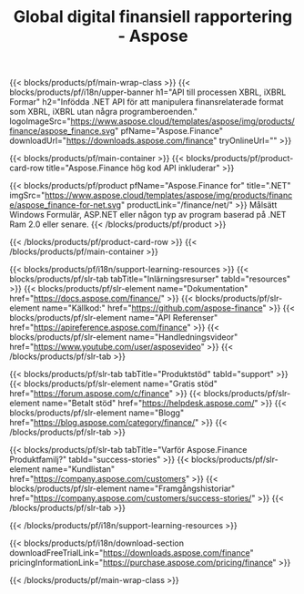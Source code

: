 ﻿---
title: Global digital finansiell rapportering - Aspose 
weight: 10
url: /sv/family
description: Bibliotek för att manipulera finansieringsrelaterade format som används i anmälan för företag och generera rapporter om medel och hävstångseffekter på alla plattformar
---
{{< blocks/products/pf/main-wrap-class >}}
{{< blocks/products/pf/i18n/upper-banner h1="API till processen XBRL, iXBRL Formar" h2="Infödda .NET API för att manipulera finansrelaterade format som XBRL, iXBRL utan några programberoenden." logoImageSrc="https://www.aspose.cloud/templates/aspose/img/products/finance/aspose_finance.svg" pfName="Aspose.Finance" downloadUrl="https://downloads.aspose.com/finance" tryOnlineUrl="" >}}

{{< blocks/products/pf/main-container >}}
{{< blocks/products/pf/product-card-row title="Aspose.Finance hög kod API inkluderar" >}}

{{< blocks/products/pf/product pfName="Aspose.Finance for" title=".NET" imgSrc="https://www.aspose.cloud/templates/aspose/img/products/finance/aspose_finance-for-net.svg" productLink="/finance/net/" >}}
Målsätt Windows Formulär, ASP.NET eller någon typ av program baserad på .NET Ram 2.0 eller senare.
{{< /blocks/products/pf/product >}}

{{< /blocks/products/pf/product-card-row >}}
{{< /blocks/products/pf/main-container >}}

{{< blocks/products/pf/i18n/support-learning-resources >}}
{{< blocks/products/pf/slr-tab tabTitle="Inlärningsresurser" tabId="resources" >}}
{{< blocks/products/pf/slr-element name="Dokumentation" href="https://docs.aspose.com/finance/" >}}
{{< blocks/products/pf/slr-element name="Källkod:" href="https://github.com/aspose-finance" >}}
{{< blocks/products/pf/slr-element name="API Referenser" href="https://apireference.aspose.com/finance" >}}
{{< blocks/products/pf/slr-element name="Handledningsvideor" href="https://www.youtube.com/user/asposevideo" >}}
{{< /blocks/products/pf/slr-tab >}}

{{< blocks/products/pf/slr-tab tabTitle="Produktstöd" tabId="support" >}}
{{< blocks/products/pf/slr-element name="Gratis stöd" href="https://forum.aspose.com/c/finance" >}}
{{< blocks/products/pf/slr-element name="Betalt stöd" href="https://helpdesk.aspose.com/" >}}
{{< blocks/products/pf/slr-element name="Blogg" href="https://blog.aspose.com/category/finance/" >}}
{{< /blocks/products/pf/slr-tab >}}

{{< blocks/products/pf/slr-tab tabTitle="Varför Aspose.Finance Produktfamilj?" tabId="success-stories" >}}
{{< blocks/products/pf/slr-element name="Kundlistan" href="https://company.aspose.com/customers" >}}
{{< blocks/products/pf/slr-element name="Framgångshistoriar" href="https://company.aspose.com/customers/success-stories/" >}}
{{< /blocks/products/pf/slr-tab >}}

{{< /blocks/products/pf/i18n/support-learning-resources >}}

{{< blocks/products/pf/i18n/download-section downloadFreeTrialLink="https://downloads.aspose.com/finance" pricingInformationLink="https://purchase.aspose.com/pricing/finance" >}}

{{< /blocks/products/pf/main-wrap-class >}}